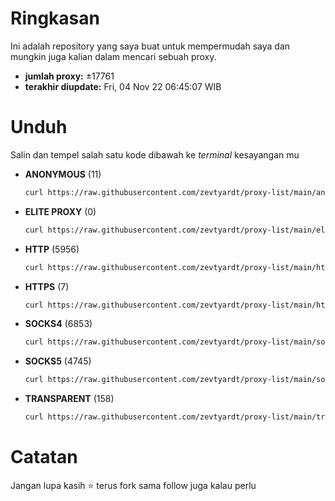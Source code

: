 # Ringkasan
  Ini adalah repository yang saya buat untuk mempermudah saya dan mungkin juga kalian dalam mencari sebuah proxy.

  - **jumlah proxy:** ±17761
  - **terakhir diupdate:** Fri, 04 Nov 22 06:45:07 WIB

# Unduh
  Salin dan tempel salah satu kode dibawah ke *terminal* kesayangan mu
  - **ANONYMOUS** (11)
    ```bash
    curl https://raw.githubusercontent.com/zevtyardt/proxy-list/main/anonymous_proxy.txt -o anonymous_proxy.txt
    ```
  - **ELITE PROXY** (0)
    ```bash
    curl https://raw.githubusercontent.com/zevtyardt/proxy-list/main/elite proxy_proxy.txt -o elite proxy_proxy.txt
    ```
  - **HTTP** (5956)
    ```bash
    curl https://raw.githubusercontent.com/zevtyardt/proxy-list/main/http_proxy.txt -o http_proxy.txt
    ```
  - **HTTPS** (7)
    ```bash
    curl https://raw.githubusercontent.com/zevtyardt/proxy-list/main/https_proxy.txt -o https_proxy.txt
    ```
  - **SOCKS4** (6853)
    ```bash
    curl https://raw.githubusercontent.com/zevtyardt/proxy-list/main/socks4_proxy.txt -o socks4_proxy.txt
    ```
  - **SOCKS5** (4745)
    ```bash
    curl https://raw.githubusercontent.com/zevtyardt/proxy-list/main/socks5_proxy.txt -o socks5_proxy.txt
    ```
  - **TRANSPARENT** (158)
    ```bash
    curl https://raw.githubusercontent.com/zevtyardt/proxy-list/main/transparent_proxy.txt -o transparent_proxy.txt
    ```

# Catatan
Jangan lupa kasih ⭐ terus fork sama follow juga kalau perlu

